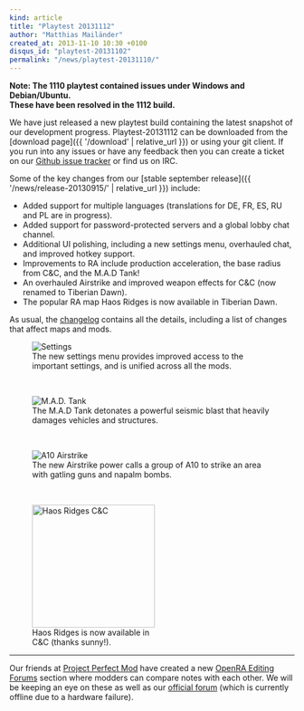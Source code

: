 ```yaml
---
kind: article
title: "Playtest 20131112"
author: "Matthias Mailänder"
created_at: 2013-11-10 10:30 +0100
disqus_id: "playtest-20131102"
permalink: "/news/playtest-20131110/"
---
```


**Note: The 1110 playtest contained issues under Windows and Debian/Ubuntu.**<br />
**These have been resolved in the 1112 build.**

We have just released a new playtest build containing the latest snapshot of our development progress.
Playtest-20131112 can be downloaded from the [download page]({{ '/download' | relative_url }}) or using your git client.
If you run into any issues or have any feedback then you can create a ticket on our [Github issue tracker](https://bugs.openra.net) or find us on IRC.

Some of the key changes from our [stable september release]({{ '/news/release-20130915/' | relative_url }}) include:

   - Added support for multiple languages (translations for DE, FR, ES, RU and PL are in progress).
   - Added support for password-protected servers and a global lobby chat channel.
   - Additional UI polishing, including a new settings menu, overhauled chat, and improved hotkey support.
   - Improvements to RA include production acceleration, the base radius from C&C, and the M.A.D Tank!
   - An overhauled Airstrike and improved weapon effects for C&C (now renamed to Tiberian Dawn).
   - The popular RA map Haos Ridges is now available in Tiberian Dawn.

As usual, the [changelog](https://github.com/OpenRA/OpenRA/blob/playtest-20131112/CHANGELOG) contains all the details, including a list of changes that affect maps and mods.

<figure>
  <img src="{{ '/images/news/20131102-settings.png' | relative_url }}" loading="lazy" alt="Settings" />
  <figcaption>The new settings menu provides improved access to the important settings, and is unified across all the mods.</figcaption>
</figure>
<br />
<figure>
  <img src="{{ '/images/news/20131102-qtnk.png' | relative_url }}" loading="lazy" alt="M.A.D. Tank" />
  <figcaption>The M.A.D Tank detonates a powerful seismic blast that heavily damages vehicles and structures.</figcaption>
</figure>
<br />
<figure>
  <img src="{{ '/images/news/20131102-a10-strike.png' | relative_url }}" loading="lazy" alt="A10 Airstrike" />
  <figcaption>The new Airstrike power calls a group of A10 to strike an area with gatling guns and napalm bombs.</figcaption>
</figure>
<br />
<figure style="max-width: 223px">
  <img src="{{ '/images/news/20131102-haos-ridges-cnc.png' | relative_url }}" width="217" loading="lazy" alt="Haos Ridges C&C" />
  <figcaption>Haos Ridges is now available in C&C (thanks sunny!).</figcaption>
</figure>

<hr />

Our friends at [Project Perfect Mod](https://www.ppmsite.com/) have created a new [OpenRA Editing Forums](https://www.ppmsite.com/forum/index.php?f=929) section where modders can compare notes with each other.
We will be keeping an eye on these as well as our [official forum](https://forum.openra.net/) (which is currently offline due to a hardware failure).